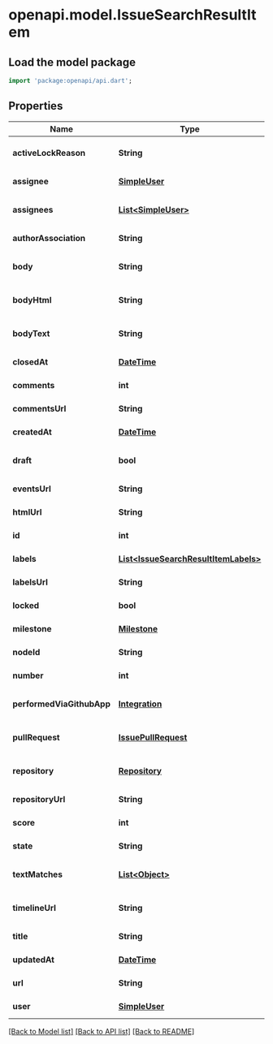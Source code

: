 # openapi.model.IssueSearchResultItem

## Load the model package
```dart
import 'package:openapi/api.dart';
```

## Properties
Name | Type | Description | Notes
------------ | ------------- | ------------- | -------------
**activeLockReason** | **String** |  | [optional] [default to null]
**assignee** | [**SimpleUser**](SimpleUser.md) |  | [default to null]
**assignees** | [**List&lt;SimpleUser&gt;**](SimpleUser.md) |  | [optional] [default to []]
**authorAssociation** | **String** |  | [default to null]
**body** | **String** |  | [optional] [default to null]
**bodyHtml** | **String** |  | [optional] [default to null]
**bodyText** | **String** |  | [optional] [default to null]
**closedAt** | [**DateTime**](DateTime.md) |  | [default to null]
**comments** | **int** |  | [default to null]
**commentsUrl** | **String** |  | [default to null]
**createdAt** | [**DateTime**](DateTime.md) |  | [default to null]
**draft** | **bool** |  | [optional] [default to null]
**eventsUrl** | **String** |  | [default to null]
**htmlUrl** | **String** |  | [default to null]
**id** | **int** |  | [default to null]
**labels** | [**List&lt;IssueSearchResultItemLabels&gt;**](IssueSearchResultItemLabels.md) |  | [default to []]
**labelsUrl** | **String** |  | [default to null]
**locked** | **bool** |  | [default to null]
**milestone** | [**Milestone**](Milestone.md) |  | [default to null]
**nodeId** | **String** |  | [default to null]
**number** | **int** |  | [default to null]
**performedViaGithubApp** | [**Integration**](Integration.md) |  | [optional] [default to null]
**pullRequest** | [**IssuePullRequest**](IssuePullRequest.md) |  | [optional] [default to null]
**repository** | [**Repository**](Repository.md) |  | [optional] [default to null]
**repositoryUrl** | **String** |  | [default to null]
**score** | **int** |  | [default to null]
**state** | **String** |  | [default to null]
**textMatches** | [**List&lt;Object&gt;**](Object.md) |  | [optional] [default to []]
**timelineUrl** | **String** |  | [optional] [default to null]
**title** | **String** |  | [default to null]
**updatedAt** | [**DateTime**](DateTime.md) |  | [default to null]
**url** | **String** |  | [default to null]
**user** | [**SimpleUser**](SimpleUser.md) |  | [default to null]

[[Back to Model list]](../README.md#documentation-for-models) [[Back to API list]](../README.md#documentation-for-api-endpoints) [[Back to README]](../README.md)



